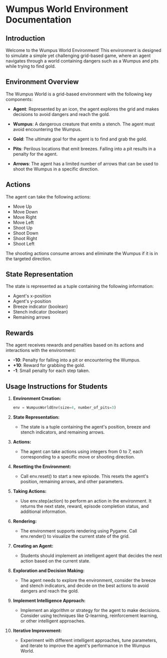 # Wumpus World Environment Documentation

## Introduction
Welcome to the Wumpus World Environment! This environment is designed to simulate a simple yet challenging grid-based game, where an agent navigates through a world containing dangers such as a Wumpus and pits while trying to find gold.

## Environment Overview
The Wumpus World is a grid-based environment with the following key components:

- **Agent**: Represented by an icon, the agent explores the grid and makes decisions to avoid dangers and reach the gold.
  
- **Wumpus**: A dangerous creature that emits a stench. The agent must avoid encountering the Wumpus.

- **Gold**: The ultimate goal for the agent is to find and grab the gold.

- **Pits**: Perilous locations that emit breezes. Falling into a pit results in a penalty for the agent.

- **Arrows**: The agent has a limited number of arrows that can be used to shoot the Wumpus in a specific direction.

## Actions
The agent can take the following actions:

- Move Up
- Move Down
- Move Right
- Move Left
- Shoot Up
- Shoot Down
- Shoot Right
- Shoot Left

The shooting actions consume arrows and eliminate the Wumpus if it is in the targeted direction.

## State Representation
The state is represented as a tuple containing the following information:

- Agent's x-position
- Agent's y-position
- Breeze indicator (boolean)
- Stench indicator (boolean)
- Remaining arrows

## Rewards
The agent receives rewards and penalties based on its actions and interactions with the environment:

- **-10**: Penalty for falling into a pit or encountering the Wumpus.
- **+10**: Reward for grabbing the gold.
- **-1**: Small penalty for each step taken.

## Usage Instructions for Students
1. **Environment Creation:**
   ```python
   env = WumpusWorldEnv(size=4, number_of_pits=3)
   ```
2. **State Representation:**
    - The state is a tuple containing the agent's position, breeze and stench indicators, and remaining arrows.

3. **Actions:**

    - The agent can take actions using integers from 0 to 7, each corresponding to a specific move or shooting direction.
4. **Resetting the Environment:**

    - Call env.reset() to start a new episode. This resets the agent's position, remaining arrows, and other parameters.
5. **Taking Actions:**

    - Use env.step(action) to perform an action in the environment. It returns the next state, reward, episode completion status, and additional information.
6. **Rendering:**

    - The environment supports rendering using Pygame. Call env.render() to visualize the current state of the grid.
7. **Creating an Agent:**

    - Students should implement an intelligent agent that decides the next action based on the current state.
8. **Exploration and Decision Making:**

    - The agent needs to explore the environment, consider the breeze and stench indicators, and decide on the best actions to avoid dangers and reach the gold.
9. **Implement Intelligence Approach:**

    - Implement an algorithm or strategy for the agent to make decisions. Consider using techniques like Q-learning, reinforcement learning, or other intelligent approaches.

10. **Iterative Improvement:**

    - Experiment with different intelligent approaches, tune parameters, and iterate to improve the agent's performance in the Wumpus World.
